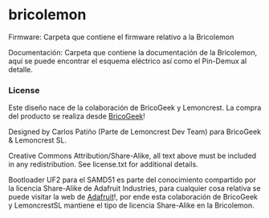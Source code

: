 # bricolemon

Firmware: Carpeta que contiene el firmware relativo a la Bricolemon

Documentación: Carpeta que contiene la documentación de la Bricolemon, aquí se puede encontrar el esquema eléctrico así como el Pin-Demux al detalle.


### License

Este diseño nace de la colaboración de BricoGeek y Lemoncrest. La compra del producto se realiza desde [BricoGeek](https://tienda.bricogeek.com/impresion-3d-electronica/1476-bricolemon-revb.html)!

Designed by Carlos Patiño (Parte de Lemoncrest Dev Team) para BricoGeek & Lemoncrest SL.

Creative Commons Attribution/Share-Alike, all text above must be included in any redistribution. See license.txt for additional details.

Bootloader UF2 para el SAMD51 es parte del conocimiento compartido por la licencia Share-Alike de Adafruit Industries, para cualquier cosa relativa se puede visitar la web de [Adafruit](https://learn.adafruit.com/adafruit-grand-central/overview)!, por ende esta colaboración de BricoGeek y LemoncrestSL mantiene el tipo de licencia Share-Alike en la Bricolemon.
